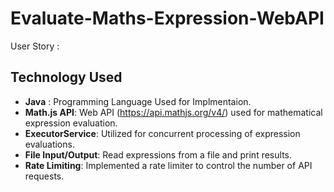 # Evaluate-Maths-Expression-WebAPI
User Story : 
## Technology Used
- **Java** : Programming Language Used for Implmentaion.
- **Math.js API**: Web API (https://api.mathjs.org/v4/) used for mathematical expression evaluation.
- **ExecutorService**: Utilized for concurrent processing of expression evaluations.
- **File Input/Output**: Read expressions from a file and print results.
- **Rate Limiting**: Implemented a rate limiter to control the number of API requests.
